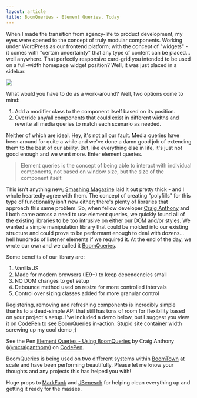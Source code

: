 ```yaml
---
layout: article
title: BoomQueries - Element Queries, Today
---
```


When I made the transition from agency-life to product development, my eyes were opened to the concept of truly modular components. Working under WordPress as our frontend platform; with the concept of "widgets" - it comes with "certain uncertainty" that any type of content can be placed... well anywhere. That perfectly responsive card-grid you intended to be used on a full-width homepage widget position? Well, it was just placed in a sidebar.

<div class="uk-text-center"><img src="http://media.giphy.com/media/Zo9ACzmJgoqRy/giphy.gif"></div>

What would you have to do as a work-around? Well, two options come to mind:

1. Add a modifier class to the component itself based on its position.
1. Override any/all components that could exist in different widths and rewrite all media queries to match each scenario as needed.

Neither of which are ideal. Hey, it's not all our fault. Media queries have been around for quite a while and we've done a damn good job of extending them to the best of our ability. But, like everything else in life, it's just not good enough and we want more. Enter element queries.

> Element queries is the concept of being able to interact with individual components, not based on window size, but the size of the component itself.

This isn't anything new; [Smashing Magazine](http://www.smashingmagazine.com/2013/06/25/media-queries-are-not-the-answer-element-query-polyfill/) laid it out pretty thick - and I whole heartedly agree with them. The concept of creating "polyfills" for this type of functionality isn't new either; there's plenty of libraries that approach this same problem. So, when fellow developer [<i class="bt-icon" data-bt-icon="twitter"></i>Craig Anthony](https://twitter.com/craig_anthony) and I both came across a need to use element queries, we quickly found all of the existing libraries to be too intrusive on either our DOM and/or styles. We wanted a simple manipulation library that could be molded into our existing structure and could prove to be performant enough to deal with dozens... hell hundreds of listener elements if we required it. At the end of the day, we wrote our own and we called it [BoomQueries](https://github.com/BoomTownROI/boomqueries).

Some benefits of our library are:

1. Vanilla JS
1. Made for modern browsers (IE9+) to keep dependencies small
1. NO DOM changes to get setup
1. Debounce method used on resize for more controlled intervals
1. Control over sizing classes added for more granular control

Registering, removing and refreshing components is incredibly simple thanks to a dead-simple API that still has tons of room for flexibility based on your project's setup. I've included a demo below, but I suggest you view it on [<i class="bt-icon" data-bt-icon="codepen"></i>CodePen](http://codepen.io/mcraiganthony/pen/ZYGxBV/) to see BoomQueries in-action. Stupid site container width screwing up my cool demo ;)

<p data-height="406" data-theme-id="0" data-slug-hash="ZYGxBV" data-default-tab="result" data-user="mcraiganthony" class='codepen'>See the Pen <a href='http://codepen.io/mcraiganthony/pen/ZYGxBV/'>Element Queries - Using BoomQueries</a> by Craig Anthony (<a href='http://codepen.io/mcraiganthony'>@mcraiganthony</a>) on <a href='http://codepen.io'>CodePen</a>.</p>
<script async src="//assets.codepen.io/assets/embed/ei.js"></script>

BoomQueries is being used on two different systems within [BoomTown](http://www.boomtownroi.com) at scale and have been performing beautifully. Please let me know your thoughts and any projects this has helped you with!

Huge props to [<i class="bt-icon" data-bt-icon="twitter"></i>MarkFunk](https://twitter.com/markfunk) and [<i class="bt-icon" data-bt-icon="twitter"></i>JBenesch](https://twitter.com/jbenesch) for helping clean everything up and getting it ready for the masses.